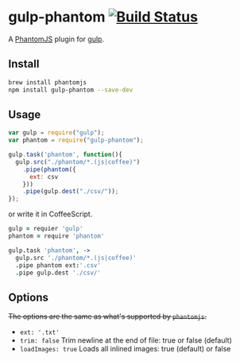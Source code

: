# gulp-phantom [![Build Status](https://travis-ci.org/cognitom/gulp-phantom.svg?branch=master)](https://travis-ci.org/cognitom/gulp-phantom)

A [PhantomJS](http://phantomjs.org/) plugin for [gulp](https://github.com/wearefractal/gulp).


## Install

```bash
brew install phantomjs
npm install gulp-phantom --save-dev
```


## Usage

```javascript
var gulp = require("gulp");
var phantom = require("gulp-phantom");

gulp.task('phantom', function(){
  gulp.src("./phantom/*.(js|coffee)")
    .pipe(phantom({
      ext: csv
    }))
    .pipe(gulp.dest("./csv/"));
});
```

or write it in CoffeeScript.

```coffeescript
gulp = requier 'gulp'
phantom = require 'phantom'

gulp.task 'phantom', ->
  gulp.src './phantom/*.(js|coffee)'
  .pipe phantom ext:'.csv'
  .pipe gulp.dest './csv/'
```


## Options

~~The options are the same as what's supported by `phantomjs`.~~

- `ext: '.txt'`
- `trim: false` Trim newline at the end of file: true or false (default)
- `loadImages: true` Loads all inlined images: true (default) or false
